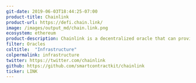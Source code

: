 ```yaml
---
git-date: 2019-06-03T18:44:25-07:00
product-title: Chainlink
product-url: https://defi.chain.link/
image: /images/output_md/chain.link.png
ecosystem: ethereum
product-description: Chainlink is a decentralized oracle that can provide external data to smart contracts.
filter: Oracles
coltitle:  "Infrastructure"
colpermalink: infrastructure
twitter: https://twitter.com/chainlink
github: https://github.com/smartcontractkit/chainlink
ticker: LINK
---
```

